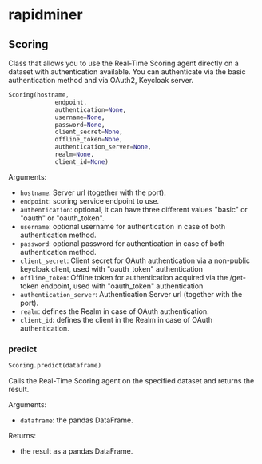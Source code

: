 
# rapidminer


## Scoring

Class that allows you to use the Real-Time Scoring agent directly on a dataset with authentication available.
You can authenticate via the basic authentication method and via OAuth2, Keycloak server.



```python
Scoring(hostname,
             endpoint,
             authentication=None,
             username=None,
             password=None,
             client_secret=None,
             offline_token=None,
             authentication_server=None,
             realm=None,
             client_id=None)
```

Arguments:
- `hostname`: Server url (together with the port).
- `endpoint`: scoring service endpoint to use.
- `authentication`: optional, it can have three different values "basic" or "oauth" or "oauth_token".
- `username`: optional username for authentication in case of both authentication method.
- `password`: optional password for authentication in case of both authentication method.
- `client_secret`: Client secret for OAuth authentication via a non-public keycloak client, used with "oauth_token" authentication
- `offline_token`: Offline token for authentication acquired via the /get-token endpoint, used with "oauth_token" authentication
- `authentication_server`: Authentication Server url (together with the port).
- `realm`: defines the Realm in case of OAuth authentication.
- `client_id`: defines the client in the Realm in case of OAuth authentication.


### predict
```python
Scoring.predict(dataframe)
```

Calls the Real-Time Scoring agent on the specified dataset and returns the result.

Arguments:
- `dataframe`: the pandas DataFrame.



Returns:


- the result as a pandas DataFrame.

